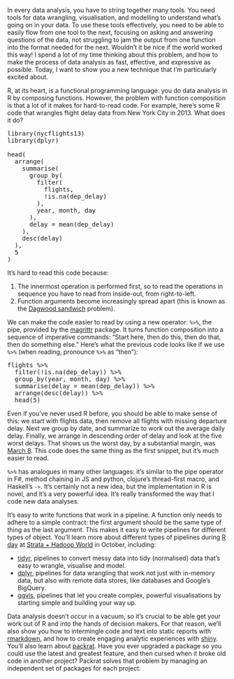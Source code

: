 In every data analysis, you have to string together many tools. You need tools for data wrangling, visualisation, and modelling to understand what’s going on in your data. To use these tools effectively, you need to be able to easily flow from one tool to the next, focusing on asking and answering questions of the data, not struggling to jam the output from one function into the format needed for the next. Wouldn’t it be nice if the world worked this way! I spend a lot of my time thinking about this problem, and how to make the process of data analysis as fast, effective, and expressive as possible. Today, I want to show you a new technique that I’m particularly excited about.

R, at its heart, is a functional programming language: you do data analysis in R by composing functions. However, the problem with function composition is that a lot of it makes for hard-to-read code. For example, here’s some R code that wrangles flight delay data from New York City in 2013\. What does it do?

<pre data-code-language="r" data-executable="true" data-type="programlisting">
library(nycflights13)
library(dplyr)

head(
  arrange(
    summarise(
      group_by(
        filter(
          flights,
          !is.na(dep_delay)
        ),
        year, month, day
      ),
      delay = mean(dep_delay)
    ),
    desc(delay)
  ),
  5
)
</pre>

It’s hard to read this code because:

1.  The innermost operation is performed first, so to read the operations in sequence you have to read from inside-out, from right-to-left.
2.  Function arguments become increasingly spread apart (this is known as the [Dagwood sandwich](http://en.wikipedia.org/wiki/Dagwood_sandwich) problem).

We can make the code easier to read by using a new operator: `%>%`, the pipe, provided by the [magrittr](https://github.com/smbache/magrittr) package. It turns function composition into a sequence of imperative commands: “Start here, then do this, then do that, then do something else.” Here’s what the previous code looks like if we use `%>%` (when reading, pronounce `%>%` as “then”):

<pre data-code-language="r" data-executable="true" data-type="programlisting">
flights %>%
  filter(!is.na(dep_delay)) %>%
  group_by(year, month, day) %>%
  summarise(delay = mean(dep_delay)) %>%
  arrange(desc(delay)) %>%
  head(5)
</pre>

Even if you’ve never used R before, you should be able to make sense of this: we start with flights data, then remove all flights with missing departure delay. Next we group by date, and summarize to work out the average daily delay. Finally, we arrange in descending order of delay and look at the five worst delays. That shows us the worst day, by a substantial margin, was [March 8](http://en.wikipedia.org/wiki/March_2013_nor%27easter). This code does the same thing as the first snippet, but it’s much easier to read.

`%>%` has analogues in many other languages: it’s similar to the pipe operator in F#, method chaining in JS and python, clojure’s thread-first macro, and Haskell’s `->`. It’s certainly not a new idea, but the implementation in R is novel, and it’s a very powerful idea. It’s really transformed the way that I code new data analyses.

It’s easy to write functions that work in a pipeline. A function only needs to adhere to a simple contract: the first argument should be the same type of thing as the last argument. This makes it easy to write pipelines for different types of object. You’ll learn more about different types of pipelines during [R day](http://strataconf.com/stratany2014/public/schedule/detail/37037) at [Strata + Hadoop World](http://strataconf.com/stratany2014) in October, including:

*   [tidyr](http://blog.rstudio.org/2014/07/22/introducing-tidyr/), pipelines to convert messy data into tidy (normalised) data that’s easy to wrangle, visualise and model.
*   [dplyr](http://blog.rstudio.org/2014/01/17/introducing-dplyr/), pipelines for data wrangling that work not just with in-memory data, but also with remote data stores, like databases and Google’s BigQuery.
*   [ggvis](http://blog.rstudio.org/2014/06/23/introducing-ggvis/), pipelines that let you create complex, powerful visualisations by starting simple and building your way up.

Data analysis doesn’t occur in a vacuum, so it’s crucial to be able get your work out of R and into the hands of decision makers. For that reason, we’ll also show you how to intermingle code and text into static reports with [rmarkdown](http://rmarkdown.rstudio.com/), and how to create engaging analytic experiences with [shiny](http://shiny.rstudio.com/). You’ll also learn about [packrat](http://rstudio.github.io/packrat/). Have you ever upgraded a package so you could use the latest and greatest feature, and then cursed when it broke old code in another project? Packrat solves that problem by managing an independent set of packages for each project.
